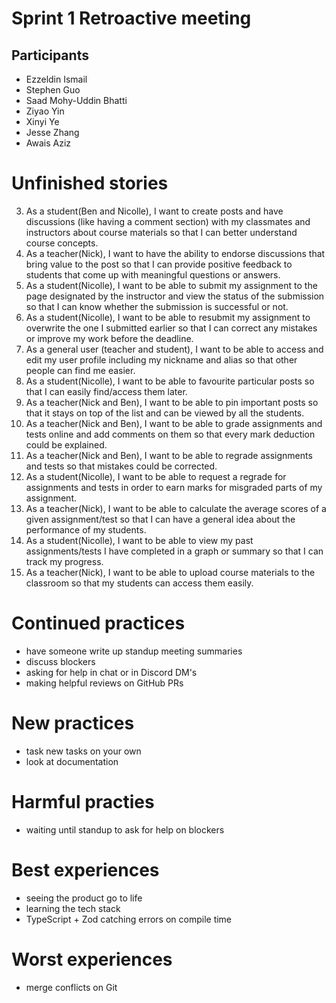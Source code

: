 # Sprint 1 Retroactive meeting
## Participants
- Ezzeldin Ismail
- Stephen Guo
- Saad Mohy-Uddin Bhatti
- Ziyao Yin
- Xinyi Ye
- Jesse Zhang
- Awais Aziz

# Unfinished stories
3. As a student(Ben and Nicolle), I want to create posts and have discussions (like having a comment section) with my classmates and instructors about course materials so that I can better understand course concepts.
4. As a teacher(Nick), I want to have the ability to endorse discussions that bring value to the post so that I can provide positive feedback to students that come up with meaningful questions or answers.
5. As a student(Nicolle), I want to be able to submit my assignment to the page designated by the instructor and view the status of the submission so that I can know whether the submission is successful or not.
6. As a student(Nicolle), I want to be able to resubmit my assignment to overwrite the one I submitted earlier so that I can correct any mistakes or improve my work before the deadline.
7. As a general user (teacher and student), I want to be able to access and edit my user profile including my nickname and alias so that other people can find me easier.
10. As a student(Nicolle), I want to be able to favourite particular posts so that I can easily find/access them later.
11. As a teacher(Nick and Ben), I want to be able to pin important posts so that it stays on top of the list and can be viewed by all the students.
12. As a teacher(Nick and Ben), I want to be able to grade assignments and tests online and add comments on them so that every mark deduction could be explained.
13. As a teacher(Nick and Ben), I want to be able to regrade assignments and tests so that mistakes could be corrected.
14. As a student(Nicolle), I want to be able to request a regrade for assignments and tests in order to earn marks for misgraded parts of my assignment.
15. As a teacher(Nick), I want to be able to calculate the average scores of a given assignment/test so that I can have a general idea about the performance of my students.
16. As a student(Nicolle), I want to be able to view my past assignments/tests I have completed in a graph or summary so that I can track my progress.
18. As a teacher(Nick), I want to be able to upload course materials to the classroom so that my students can access them easily.

# Continued practices
- have someone write up standup meeting summaries
- discuss blockers
- asking for help in chat or in Discord DM's
- making helpful reviews on GitHub PRs

# New practices
- task new tasks on your own
- look at documentation

# Harmful practies
- waiting until standup to ask for help on blockers

# Best experiences
- seeing the product go to life
- learning the tech stack
- TypeScript + Zod catching errors on compile time

# Worst experiences
- merge conflicts on Git
